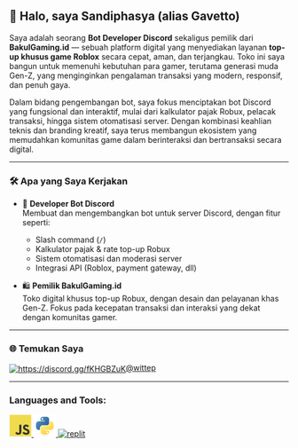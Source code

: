 ## 👋 Halo, saya Sandiphasya (alias Gavetto)

Saya adalah seorang **Bot Developer Discord** sekaligus pemilik dari **BakulGaming.id** — sebuah platform digital yang menyediakan layanan **top-up khusus game Roblox** secara cepat, aman, dan terjangkau. Toko ini saya bangun untuk memenuhi kebutuhan para gamer, terutama generasi muda Gen-Z, yang menginginkan pengalaman transaksi yang modern, responsif, dan penuh gaya.

Dalam bidang pengembangan bot, saya fokus menciptakan bot Discord yang fungsional dan interaktif, mulai dari kalkulator pajak Robux, pelacak transaksi, hingga sistem otomatisasi server. Dengan kombinasi keahlian teknis dan branding kreatif, saya terus membangun ekosistem yang memudahkan komunitas game dalam berinteraksi dan bertransaksi secara digital.

---

### 🛠️ Apa yang Saya Kerjakan

- 🤖 **Developer Bot Discord**  
  Membuat dan mengembangkan bot untuk server Discord, dengan fitur seperti:
  - Slash command (`/`)
  - Kalkulator pajak & rate top-up Robux
  - Sistem otomatisasi dan moderasi server
  - Integrasi API (Roblox, payment gateway, dll)

- 🛍️ **Pemilik BakulGaming.id**  
  Toko digital khusus top-up Robux, dengan desain dan pelayanan khas Gen-Z. Fokus pada kecepatan transaksi dan interaksi yang dekat dengan komunitas gamer.

---

### 🌐 Temukan Saya

<p align="left">
<a href="https://discord.gg/https://discord.gg/fKHGBZuK" target="blank"><img align="center" src="https://raw.githubusercontent.com/rahuldkjain/github-profile-readme-generator/master/src/images/icons/Social/discord.svg" alt="https://discord.gg/fKHGBZuK" height="30" width="40" />@wittep</a>
</p>

---

<h3 align="left">Languages and Tools:</h3>
<p align="left">
  <a href="https://developer.mozilla.org/en-US/docs/Web/JavaScript" target="_blank" rel="noreferrer">
    <img src="https://raw.githubusercontent.com/devicons/devicon/master/icons/javascript/javascript-original.svg" alt="javascript" width="40" height="40"/>
  </a>
  <a href="https://www.python.org" target="_blank" rel="noreferrer">
    <img src="https://raw.githubusercontent.com/devicons/devicon/master/icons/python/python-original.svg" alt="python" width="40" height="40"/>
  </a>
  <a href="https://replit.com" target="_blank" rel="noreferrer">
    <img src="https://cdn.jsdelivr.net/gh/sandiphasya-assets/replit-icon@main/replit-icon.png" alt="replit" width="40" height="40"/>
  </a>
</p>


